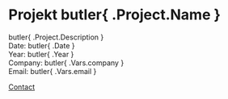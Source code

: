 # Projekt butler{ .Project.Name }

butler{ .Project.Description }
<br>
Date: butler{ .Date }
<br>
Year: butler{ .Year }
<br>
Company: butler{ .Vars.company }
<br>
Email: butler{ .Vars.email }


<a href="mailto:butler{ .Vars.email }">Contact</a>
